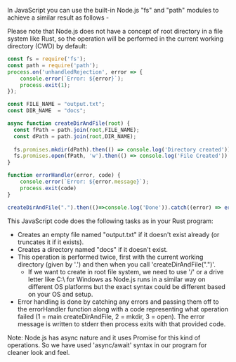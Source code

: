 In JavaScript you can use the built-in Node.js "fs" and "path" modules to achieve a similar result as follows -

Please note that Node.js does not have a concept of root directory in a file system like Rust, so the operation will be performed in the current working directory (CWD) by default:

```javascript
const fs = require('fs');
const path = require('path');
process.on('unhandledRejection', error => {
    console.error(`Error: ${error}`);
    process.exit(1);
});

const FILE_NAME = "output.txt";
const DIR_NAME  = "docs";

async function createDirAndFile(root) {
  const fPath = path.join(root,FILE_NAME);
  const dPath = path.join(root,DIR_NAME);
  
  fs.promises.mkdir(dPath).then(() => console.log('Directory created')).catch((error)=> errorHandler(error,2));;
  fs.promises.open(fPath, 'w').then(() => console.log('File Created')).catch((error) => errorHandler(error,3));
}

function errorHandler(error, code) {
    console.error(`Error: ${error.message}`);
    process.exit(code)
}

createDirAndFile(".").then(()=>console.log('Done')).catch((error) => errorHandler(error,1));
``` 
This JavaScript code does the following tasks as in your Rust program:
- Creates an empty file named "output.txt" if it doesn't exist already (or truncates it if it exists).
- Creates a directory named "docs" if it doesn't exist.
- This operation is performed twice, first with the current working directory (given by '.') and then when you call 'createDirAndFile(".")'. 
   - If we want to create in root file system, we need to use '/' or a drive letter like C:\\ for Windows as Node.js runs in a similar way on different OS platforms but the exact syntax could be different based on your OS and setup.
- Error handling is done by catching any errors and passing them off to the errorHandler function along with a code representing what operation failed (1 = main createDirAndFile, 2 = mkdir, 3 = open). The error message is written to stderr then process exits with that provided code.  

Note: Node.js has async nature and it uses Promise for this kind of operations. So we have used 'async/await' syntax in our program for cleaner look and feel.

